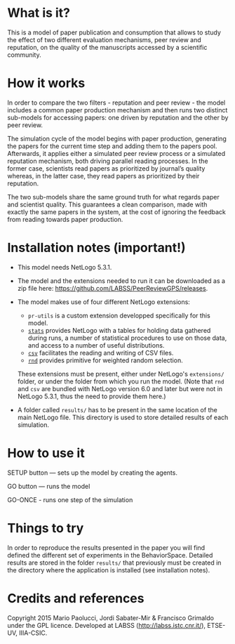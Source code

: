 # What is it?

This is a model of paper publication and consumption that allows to study the effect of two different evaluation mechanisms, peer review and reputation, on the quality of the manuscripts accessed by a scientific community.

# How it works

In order to compare the two filters - reputation and peer review - the model includes a common paper production mechanism and then runs two distinct sub-models for accessing papers: one driven by reputation and the other by peer review.

The simulation cycle of the model begins with paper production, generating the papers for the current time step and adding them to the papers pool. Afterwards, it applies either a simulated peer review process or a simulated reputation mechanism, both driving parallel reading processes. In the former case, scientists read papers as prioritized by journal’s quality whereas, in the latter case, they read papers as prioritized by their reputation.

The two sub-models share the same ground truth for what regards paper and scientist quality. This guarantees a clean comparison, made with exactly the same papers in the system, at the cost of ignoring the feedback from reading towards paper production.

# Installation notes (important!)

* This model needs NetLogo 5.3.1.
* The model and the extensions needed to run it can be downloaded as a zip file here: https://github.com/LABSS/PeerReviewGPS/releases.
* The model makes use of four different NetLogo extensions:
    * `pr-utils` is a custom extension developped specifically for this model.
    * [`stats`](https://github.com/cstaelin/Stats-Extension) provides NetLogo with a tables for holding data gathered during runs, a number of statistical procedures to use on those data, and access to a number of useful distributions.
    * [`csv`](https://github.com/NetLogo/CSV-Extension) facilitates the reading and writing of CSV files.
    * [`rnd`](https://github.com/NetLogo/Rnd-Extension) provides primitive for weighted random selection.

    These extensions must be present, either under NetLogo's `extensions/` folder, or under the folder from which you run the model. (Note that `rnd` and `csv` are bundled with NetLogo version 6.0 and later but were not in NetLogo 5.3.1, thus the need to provide them here.)

* A folder called `results/` has to be present in the same location of the main NetLogo file. This directory is used to store detailed results of each simulation.

# How to use it

SETUP button — sets up the model by creating the agents.

GO button — runs the model

GO-ONCE - runs one step of the simulation

# Things to try

In order to reproduce the results presented in the paper you will find defined the different set of experiments in the BehaviorSpace. Detailed results are stored in the folder `results/` that previously must be created in the directory where the application is installed (see installation notes).

# Credits and references

Copyright 2015 Mario Paolucci, Jordi Sabater-Mir & Francisco Grimaldo under the GPL licence. Developed at LABSS (http://labss.istc.cnr.it/), ETSE-UV, IIIA-CSIC.
